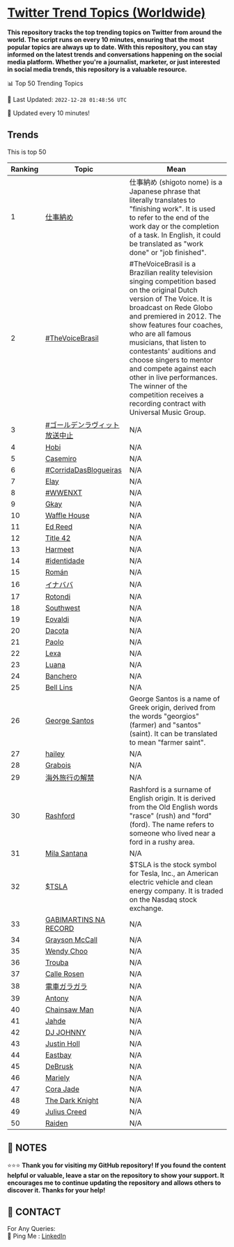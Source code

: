 [Twitter Trend Topics (Worldwide)](https://github.com/ErcinDedeoglu/Twitter-Trend-Topics)
==========

**This repository tracks the top trending topics on Twitter from around the world. 
The script runs on every 10 minutes, ensuring that the most popular topics are always up to date. 
With this repository, you can stay informed on the latest trends and conversations happening on the social media platform. 
Whether you're a journalist, marketer, or just interested in social media trends, this repository is a valuable resource.**


📊 Top 50 Trending Topics

📆 Last Updated: `2022-12-28 01:48:56 UTC`

🔧 Updated every 10 minutes!


## Trends

This is top 50

| Ranking | Topic | Mean |
| ------- | ------------ | ------------ |
| 1 | [仕事納め](http://twitter.com/search?q=%e4%bb%95%e4%ba%8b%e7%b4%8d%e3%82%81) | 仕事納め (shigoto nome) is a Japanese phrase that literally translates to "finishing work". It is used to refer to the end of the work day or the completion of a task. In English, it could be translated as "work done" or "job finished". |
| 2 | [#TheVoiceBrasil](http://twitter.com/search?q=%23TheVoiceBrasil) | #TheVoiceBrasil is a Brazilian reality television singing competition based on the original Dutch version of The Voice. It is broadcast on Rede Globo and premiered in 2012. The show features four coaches, who are all famous musicians, that listen to contestants' auditions and choose singers to mentor and compete against each other in live performances. The winner of the competition receives a recording contract with Universal Music Group. |
| 3 | [#ゴールデンラヴィット放送中止](http://twitter.com/search?q=%23%e3%82%b4%e3%83%bc%e3%83%ab%e3%83%87%e3%83%b3%e3%83%a9%e3%83%b4%e3%82%a3%e3%83%83%e3%83%88%e6%94%be%e9%80%81%e4%b8%ad%e6%ad%a2) | N/A |
| 4 | [Hobi](http://twitter.com/search?q=Hobi) | N/A |
| 5 | [Casemiro](http://twitter.com/search?q=Casemiro) | N/A |
| 6 | [#CorridaDasBlogueiras](http://twitter.com/search?q=%23CorridaDasBlogueiras) | N/A |
| 7 | [Elay](http://twitter.com/search?q=Elay) | N/A |
| 8 | [#WWENXT](http://twitter.com/search?q=%23WWENXT) | N/A |
| 9 | [Gkay](http://twitter.com/search?q=Gkay) | N/A |
| 10 | [Waffle House](http://twitter.com/search?q=Waffle+House) | N/A |
| 11 | [Ed Reed](http://twitter.com/search?q=Ed+Reed) | N/A |
| 12 | [Title 42](http://twitter.com/search?q=Title+42) | N/A |
| 13 | [Harmeet](http://twitter.com/search?q=Harmeet) | N/A |
| 14 | [#identidade](http://twitter.com/search?q=%23identidade) | N/A |
| 15 | [Román](http://twitter.com/search?q=Rom%c3%a1n) | N/A |
| 16 | [イナババ](http://twitter.com/search?q=%e3%82%a4%e3%83%8a%e3%83%90%e3%83%90) | N/A |
| 17 | [Rotondi](http://twitter.com/search?q=Rotondi) | N/A |
| 18 | [Southwest](http://twitter.com/search?q=Southwest) | N/A |
| 19 | [Eovaldi](http://twitter.com/search?q=Eovaldi) | N/A |
| 20 | [Dacota](http://twitter.com/search?q=Dacota) | N/A |
| 21 | [Paolo](http://twitter.com/search?q=Paolo) | N/A |
| 22 | [Lexa](http://twitter.com/search?q=Lexa) | N/A |
| 23 | [Luana](http://twitter.com/search?q=Luana) | N/A |
| 24 | [Banchero](http://twitter.com/search?q=Banchero) | N/A |
| 25 | [Bell Lins](http://twitter.com/search?q=Bell+Lins) | N/A |
| 26 | [George Santos](http://twitter.com/search?q=George+Santos) | George Santos is a name of Greek origin, derived from the words "georgios" (farmer) and "santos" (saint). It can be translated to mean "farmer saint". |
| 27 | [hailey](http://twitter.com/search?q=hailey) | N/A |
| 28 | [Grabois](http://twitter.com/search?q=Grabois) | N/A |
| 29 | [海外旅行の解禁](http://twitter.com/search?q=%e6%b5%b7%e5%a4%96%e6%97%85%e8%a1%8c%e3%81%ae%e8%a7%a3%e7%a6%81) | N/A |
| 30 | [Rashford](http://twitter.com/search?q=Rashford) | Rashford is a surname of English origin. It is derived from the Old English words "rasce" (rush) and "ford" (ford). The name refers to someone who lived near a ford in a rushy area. |
| 31 | [Mila Santana](http://twitter.com/search?q=Mila+Santana) | N/A |
| 32 | [$TSLA](http://twitter.com/search?q=%24TSLA) | $TSLA is the stock symbol for Tesla, Inc., an American electric vehicle and clean energy company. It is traded on the Nasdaq stock exchange. |
| 33 | [GABIMARTINS NA RECORD](http://twitter.com/search?q=GABIMARTINS+NA+RECORD) | N/A |
| 34 | [Grayson McCall](http://twitter.com/search?q=Grayson+McCall) | N/A |
| 35 | [Wendy Choo](http://twitter.com/search?q=Wendy+Choo) | N/A |
| 36 | [Trouba](http://twitter.com/search?q=Trouba) | N/A |
| 37 | [Calle Rosen](http://twitter.com/search?q=Calle+Rosen) | N/A |
| 38 | [電車ガラガラ](http://twitter.com/search?q=%e9%9b%bb%e8%bb%8a%e3%82%ac%e3%83%a9%e3%82%ac%e3%83%a9) | N/A |
| 39 | [Antony](http://twitter.com/search?q=Antony) | N/A |
| 40 | [Chainsaw Man](http://twitter.com/search?q=Chainsaw+Man) | N/A |
| 41 | [Jahde](http://twitter.com/search?q=Jahde) | N/A |
| 42 | [DJ JOHNNY](http://twitter.com/search?q=DJ+JOHNNY) | N/A |
| 43 | [Justin Holl](http://twitter.com/search?q=Justin+Holl) | N/A |
| 44 | [Eastbay](http://twitter.com/search?q=Eastbay) | N/A |
| 45 | [DeBrusk](http://twitter.com/search?q=DeBrusk) | N/A |
| 46 | [Mariely](http://twitter.com/search?q=Mariely) | N/A |
| 47 | [Cora Jade](http://twitter.com/search?q=Cora+Jade) | N/A |
| 48 | [The Dark Knight](http://twitter.com/search?q=The+Dark+Knight) | N/A |
| 49 | [Julius Creed](http://twitter.com/search?q=Julius+Creed) | N/A |
| 50 | [Raiden](http://twitter.com/search?q=Raiden) | N/A |




## 📝 NOTES

⭐⭐⭐ **Thank you for visiting my GitHub repository! If you found the content helpful or valuable, leave a star on the repository to show your support. It encourages me to continue updating the repository and allows others to discover it. Thanks for your help!**

## 📨 CONTACT

 For Any Queries:  
            🏓 Ping Me : [LinkedIn](https://www.linkedin.com/in/ercindedeoglu/)
